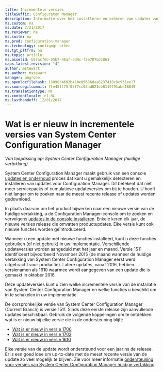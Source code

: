 ```yaml
---
title: Incrementele versies
titleSuffix: Configuraton Manager
description: Informatie over het installeren en beheren van updates van System Center Configuration Manager.
ms.custom: na
ms.date: 7/31/2017
ms.reviewer: na
ms.suite: na
ms.prod: configuration-manager
ms.technology: configmgr-other
ms.tgt_pltfrm: na
ms.topic: article
ms.assetid: b57acf0b-05b7-46af-ad4c-f3e707bd3861
caps.latest.revision: "4"
author: mstewart
ms.author: mstewart
manager: angrobe
ms.openlocfilehash: 18090d4602b410e05686daa0237410c8c931ee17
ms.sourcegitcommit: 7fe45ff75f05f7cc03ad021db8119791abe18049
ms.translationtype: MT
ms.contentlocale: nl-NL
ms.lasthandoff: 12/01/2017
---
```

# <a name="whats-new-in-system-center-configuration-manager-incremental-versions"></a>Wat is er nieuw in incrementele versies van System Center Configuration Manager

*Van toepassing op: System Center Configuration Manager (huidige vertakking)*




 System Center Configuration Manager maakt gebruik van een console [updates en onderhoud](/sccm/core/servers/manage/updates) proces dat kunt u gemakkelijk detecteren en installeren van updates voor Configuration Manager. Dit betekent dat niet meer servicepacks of cumulatieve updateversies om bij te houden. U hoeft niet langer om te zoeken naar de meest recente release of updates worden gedownload.

 In plaats daarvan om het product bijwerken naar een nieuwe versie van de huidige vertakking, u de Configuration Manager-console om te zoeken en vervolgens [updates in de console installeren](../../../core/servers/manage/install-in-console-updates.md). Enkele keren elk jaar, de nieuwe versies release die omvatten productupdates. Elke versie kunt ook nieuwe functies worden geïntroduceerd.  

 Wanneer u een update met nieuwe functies installeert, kunt u deze functies gebruiken (of niet gebruik) in uw implementatie. Verschillende updateversies worden aangeduid met het jaar en maand. Versie 1511 identificeert bijvoorbeeld November 2015 (de maand wanneer de huidige vertakking van System Center Configuration Manager eerst werd uitgebracht voor productie). Latere updates, vanaf 2016, hebben versienamen als 1610 waarmee wordt aangegeven van een update die is gemaakt in oktober 2016.

 Deze updateversies kunt u zien welke incrementele versie van de installatie van System Center Configuration Manager en welke functies u beschikt om in te schakelen in uw implementatie.

 De oorspronkelijke versie van System Center Configuration Manager (Current Branch) is versie 1511. Sinds deze eerste release zijn aanvullende updates beschikbaar. Gebruik de volgende koppelingen om te ontdekken wat is er nieuw bij elke versie die in de ondersteuning blijft:
  - [Wat is er nieuw in versie 1706](../../../core/plan-design/changes/whats-new-in-version-1706.md)  
  - [Wat is er nieuw in versie 1702](../../../core/plan-design/changes/whats-new-in-version-1702.md)
  - [Wat is er nieuw in versie 1610](../../../core/plan-design/changes/whats-new-in-version-1610.md)


 Elke versie van de update wordt ondersteund voor een jaar na de release. Er is een goed idee om up-to-date met de meest recente versie van de update zo veel mogelijk te blijven. Zie voor meer informatie [ondersteuning voor versies van System Center Configuration Manager huidige vertakking](../../../core/servers/manage/current-branch-versions-supported.md).  
